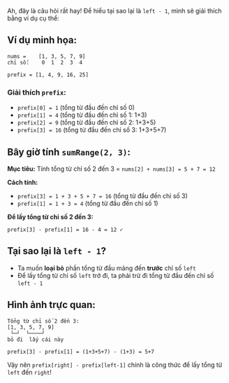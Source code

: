 Ah, đây là câu hỏi rất hay! Để hiểu tại sao lại là `left - 1`, mình sẽ giải thích bằng ví dụ cụ thể:

## Ví dụ minh họa:

```
nums =    [1, 3, 5, 7, 9]
chỉ số:    0  1  2  3  4

prefix = [1, 4, 9, 16, 25]
```

### Giải thích `prefix`:

- `prefix[0] = 1` (tổng từ đầu đến chỉ số 0)
- `prefix[1] = 4` (tổng từ đầu đến chỉ số 1: 1+3)
- `prefix[2] = 9` (tổng từ đầu đến chỉ số 2: 1+3+5)
- `prefix[3] = 16` (tổng từ đầu đến chỉ số 3: 1+3+5+7)

## Bây giờ tính `sumRange(2, 3)`:

**Mục tiêu:** Tính tổng từ chỉ số 2 đến 3 = `nums[2] + nums[3] = 5 + 7 = 12`

**Cách tính:**

- `prefix[3] = 1 + 3 + 5 + 7 = 16` (tổng từ đầu đến chỉ số 3)
- `prefix[1] = 1 + 3 = 4` (tổng từ đầu đến chỉ số 1)

**Để lấy tổng từ chỉ số 2 đến 3:**

```
prefix[3] - prefix[1] = 16 - 4 = 12 ✓
```

## Tại sao lại là `left - 1`?

- Ta muốn **loại bỏ** phần tổng từ đầu mảng đến **trước** chỉ số `left`
- Để lấy tổng từ chỉ số `left` trở đi, ta phải trừ đi tổng từ đầu đến chỉ số `left - 1`

## Hình ảnh trực quan:

```
Tổng từ chỉ số 2 đến 3:
[1, 3, 5, 7, 9]
 └─┘  └────┘
bỏ đi  lấy cái này

prefix[3] - prefix[1] = (1+3+5+7) - (1+3) = 5+7
```

Vậy nên `prefix[right] - prefix[left-1]` chính là công thức để lấy tổng từ `left` đến `right`!
